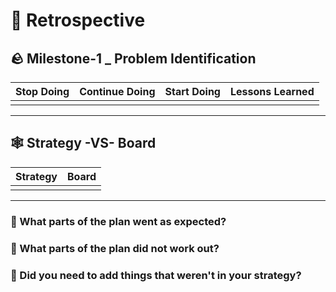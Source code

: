 # 💫 Retrospective

## 🪨 Milestone-1 _ Problem Identification

| Stop Doing    | Continue Doing  | Start Doing | Lessons Learned |
| ------        | :-----:         | :-----:     | :-------:       |
|               |                 |             |                 |

---

## 🕸 Strategy -VS- Board

|      Strategy      |        Board           |
|      :------:      |       :-----:          |
|                    |                        |

---

### 🌱 What parts of the plan went as expected?

### 🌱 What parts of the plan did not work out?

### 🌱 Did you need to add things that weren't in your strategy?
